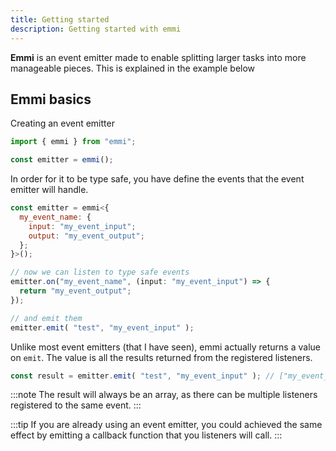 ```yaml
---
title: Getting started
description: Getting started with emmi
---
```


**Emmi** is an event emitter made to enable splitting larger tasks into more manageable pieces. This is explained in the example below

## Emmi basics

Creating an event emitter

```js
import { emmi } from "emmi";

const emitter = emmi();
```

In order for it to be type safe, you have define the events that the event emitter will handle.

```js
const emitter = emmi<{
  my_event_name: {
    input: "my_event_input";
    output: "my_event_output";
  };
}>();

// now we can listen to type safe events
emitter.on("my_event_name", (input: "my_event_input") => {
  return "my_event_output";
});

// and emit them
emitter.emit( "test", "my_event_input" );
```

Unlike most event emitters (that I have seen), emmi actually returns a value on `emit`. The value is all the results returned from the registered listeners.

```js
const result = emitter.emit( "test", "my_event_input" ); // ["my_event_output"]
```

:::note
The result will always be an array, as there can be multiple listeners registered to the same event.
:::

:::tip
If you are already using an event emitter, you could achieved the same effect by emitting a callback function that you listeners will call.
:::
